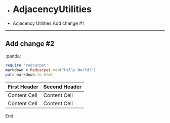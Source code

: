 * # AdjacencyUtilities
* Adjacency Utilities
Add change #1
---
Add change #2
---
:panda:
```ruby
require 'redcarpet'
markdown = Redcarpet.new("Hello World!")
puts markdown.to_html
```
First Header  | Second Header
------------- | -------------
Content Cell  | Content Cell
Content Cell  | Content Cell


End
